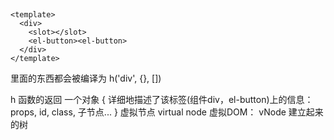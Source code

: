 ##
```vue
<template>
  <div>
    <slot></slot>
    <el-button><el-button>
  </div>
</template>
```

里面的东西都会被编译为
h('div', {}, [])

h 函数的返回
一个对象
{
  详细地描述了该标签(组件div，el-button)上的信息： props, id, class, 子节点...
}
虚拟节点 virtual node
虚拟DOM：  vNode 建立起来的树